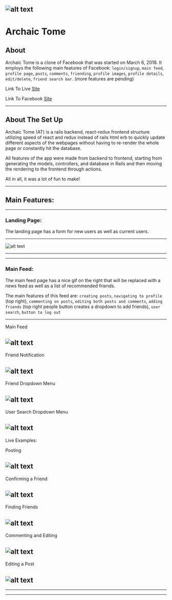 ![alt text](https://raw.githubusercontent.com/KaiFujimoto/ArchaicTome/master/PrepWork/_depreciated/Example.png)
--------------
# Archaic Tome

## About

Archaic Tome is a clone of Facebook that was started on March 6, 2018. It employs the following main features of Facebook: `login/signup`, `main feed`, `profile page`, `posts`, `comments`, `friending`, `profile images`, `profile details`, `edit/delete`, `friend search bar`. (more features are pending)

Link To Live [Site](ancient-tome.herokuapp.com/#/)

Link To Facebook [Site](facebook.com)

-----------

## About The Set Up

Archaic Tome (AT) is a rails backend, react-redux frontend structure utilizing speed of react and redux instead of rails html erb to quickly update different aspects of the webpages without having to re-render the whole page or constantly hit the database.

All features of the app were made from backend to frontend, starting from generating the models, controllers, and database in Rails and then moving the rendering to the frontend through actions.

All in all, it was a lot of fun to make!

-----------------

## Main Features:
----------------------------------------------------------

### Landing Page:

The landing page has a form for new users as well as current users.

--------------------
![alt text](https://raw.githubusercontent.com/KaiFujimoto/ArchaicTome/master/PrepWork/_depreciated/landingpage.png)

------------------------------------------------------------
------------------------------------------------------------

### Main Feed:

The main feed page has a nice gif on the right that will be replaced with a news feed as well as a list of recommended friends.

The main features of this feed are: `creating posts`, `navigating to profile` (top right), `commenting on posts`, `editing both posts and comments`, `adding friends` (top right people button creates a dropdown to add friends), `user search`, `button to log out`

--------------------
Main Feed

![alt text](https://raw.githubusercontent.com/KaiFujimoto/ArchaicTome/master/PrepWork/_depreciated/mainfeed.png)
------------------------------------------------------------
Friend Notification

![alt text](https://raw.githubusercontent.com/KaiFujimoto/ArchaicTome/master/PrepWork/_depreciated/notificationfriend.png)
------------------------------------------------------------
Friend Dropdown Menu

![alt text](https://raw.githubusercontent.com/KaiFujimoto/ArchaicTome/master/PrepWork/_depreciated/dropdownfriend.png)
------------------------------------------------------------
User Search Dropdown Menu

![alt text](https://raw.githubusercontent.com/KaiFujimoto/ArchaicTome/master/PrepWork/_depreciated/usersearch.png)
------------------------------------------------------------

Live Examples:

Posting

![alt text](https://raw.githubusercontent.com/KaiFujimoto/ArchaicTome/master/PrepWork/_depreciated/posting.gif)
------------------------------------------------------------
Confirming a Friend

![alt text](https://raw.githubusercontent.com/KaiFujimoto/ArchaicTome/master/PrepWork/_depreciated/confirmfriend.gif)
------------------------------------------------------------
Finding Friends

![alt text](https://raw.githubusercontent.com/KaiFujimoto/ArchaicTome/master/PrepWork/_depreciated/findingfriend.gif)
------------------------------------------------------------
Commenting and Editing

![alt text](https://raw.githubusercontent.com/KaiFujimoto/ArchaicTome/master/PrepWork/_depreciated/commentingandedit.gif)
------------------------------------------------------------
Editing a Post

![alt text](https://raw.githubusercontent.com/KaiFujimoto/ArchaicTome/master/PrepWork/_depreciated/editposts.gif)
------------------------------------------------------------
------------------------------------------------------------
------------------------------------------------------------

